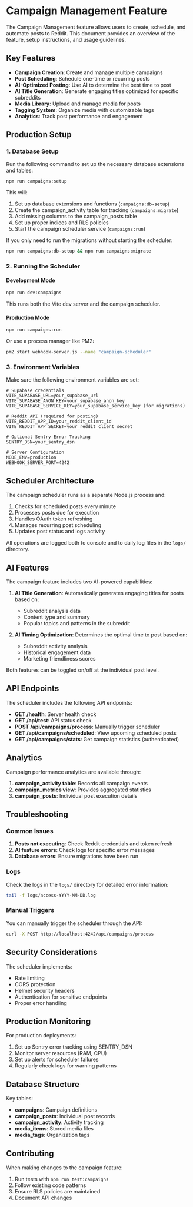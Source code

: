 # Campaign Management Feature

The Campaign Management feature allows users to create, schedule, and automate posts to Reddit. This document provides an overview of the feature, setup instructions, and usage guidelines.

## Key Features

- **Campaign Creation**: Create and manage multiple campaigns
- **Post Scheduling**: Schedule one-time or recurring posts
- **AI-Optimized Posting**: Use AI to determine the best time to post
- **AI Title Generation**: Generate engaging titles optimized for specific subreddits
- **Media Library**: Upload and manage media for posts
- **Tagging System**: Organize media with customizable tags
- **Analytics**: Track post performance and engagement

## Production Setup

### 1. Database Setup

Run the following command to set up the necessary database extensions and tables:

```bash
npm run campaigns:setup
```

This will:
1. Set up database extensions and functions (`campaigns:db-setup`)
2. Create the campaign_activity table for tracking (`campaigns:migrate`)
3. Add missing columns to the campaign_posts table
4. Set up proper indices and RLS policies
5. Start the campaign scheduler service (`campaigns:run`)

If you only need to run the migrations without starting the scheduler:

```bash
npm run campaigns:db-setup && npm run campaigns:migrate
```

### 2. Running the Scheduler

#### Development Mode

```bash
npm run dev:campaigns
```

This runs both the Vite dev server and the campaign scheduler.

#### Production Mode

```bash
npm run campaigns:run
```

Or use a process manager like PM2:

```bash
pm2 start webhook-server.js --name "campaign-scheduler"
```

### 3. Environment Variables

Make sure the following environment variables are set:

```
# Supabase credentials
VITE_SUPABASE_URL=your_supabase_url
VITE_SUPABASE_ANON_KEY=your_supabase_anon_key
VITE_SUPABASE_SERVICE_KEY=your_supabase_service_key (for migrations)

# Reddit API (required for posting)
VITE_REDDIT_APP_ID=your_reddit_client_id
VITE_REDDIT_APP_SECRET=your_reddit_client_secret

# Optional Sentry Error Tracking
SENTRY_DSN=your_sentry_dsn

# Server Configuration
NODE_ENV=production
WEBHOOK_SERVER_PORT=4242
```

## Scheduler Architecture

The campaign scheduler runs as a separate Node.js process and:

1. Checks for scheduled posts every minute
2. Processes posts due for execution
3. Handles OAuth token refreshing
4. Manages recurring post scheduling
5. Updates post status and logs activity

All operations are logged both to console and to daily log files in the `logs/` directory.

## AI Features

The campaign feature includes two AI-powered capabilities:

1. **AI Title Generation**: Automatically generates engaging titles for posts based on:
   - Subreddit analysis data
   - Content type and summary
   - Popular topics and patterns in the subreddit

2. **AI Timing Optimization**: Determines the optimal time to post based on:
   - Subreddit activity analysis
   - Historical engagement data
   - Marketing friendliness scores

Both features can be toggled on/off at the individual post level.

## API Endpoints

The scheduler includes the following API endpoints:

- **GET /health**: Server health check
- **GET /api/test**: API status check
- **POST /api/campaigns/process**: Manually trigger scheduler
- **GET /api/campaigns/scheduled**: View upcoming scheduled posts
- **GET /api/campaigns/stats**: Get campaign statistics (authenticated)

## Analytics

Campaign performance analytics are available through:

1. **campaign_activity table**: Records all campaign events
2. **campaign_metrics view**: Provides aggregated statistics
3. **campaign_posts**: Individual post execution details

## Troubleshooting

### Common Issues

1. **Posts not executing**: Check Reddit credentials and token refresh
2. **AI feature errors**: Check logs for specific error messages
3. **Database errors**: Ensure migrations have been run

### Logs

Check the logs in the `logs/` directory for detailed error information:

```bash
tail -f logs/access-YYYY-MM-DD.log
```

### Manual Triggers

You can manually trigger the scheduler through the API:

```bash
curl -X POST http://localhost:4242/api/campaigns/process
```

## Security Considerations

The scheduler implements:

- Rate limiting
- CORS protection
- Helmet security headers
- Authentication for sensitive endpoints
- Proper error handling

## Production Monitoring

For production deployments:

1. Set up Sentry error tracking using SENTRY_DSN
2. Monitor server resources (RAM, CPU)
3. Set up alerts for scheduler failures
4. Regularly check logs for warning patterns

## Database Structure

Key tables:

- **campaigns**: Campaign definitions
- **campaign_posts**: Individual post records
- **campaign_activity**: Activity tracking
- **media_items**: Stored media files
- **media_tags**: Organization tags

## Contributing

When making changes to the campaign feature:

1. Run tests with `npm run test:campaigns`
2. Follow existing code patterns
3. Ensure RLS policies are maintained
4. Document API changes
